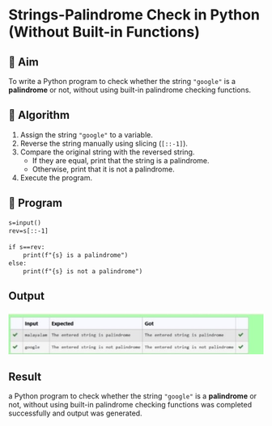 # Strings-Palindrome Check in Python (Without Built-in Functions)

## 🎯 Aim
To write a Python program to check whether the string `"google"` is a **palindrome** or not, without using built-in palindrome checking functions.

## 🧠 Algorithm
1. Assign the string `"google"` to a variable.
2. Reverse the string manually using slicing (`[::-1]`).
3. Compare the original string with the reversed string.
   - If they are equal, print that the string is a palindrome.
   - Otherwise, print that it is not a palindrome.
4. Execute the program.

## 🧾 Program
```
s=input()
rev=s[::-1]

if s==rev:
    print(f"{s} is a palindrome")
else:
    print(f"{s} is not a palindrome")
```

## Output
![alt text](c34.jpg)
## Result
a Python program to check whether the string `"google"` is a **palindrome** or not, without using built-in palindrome checking functions was completed successfully and output was generated.
